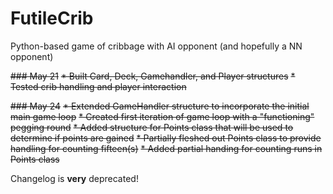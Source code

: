 # FutileCrib
Python-based game of cribbage with AI opponent (and hopefully a NN opponent)

~~### May 21~~
~~* Built Card, Deck, Gamehandler, and Player structures~~
~~* Tested crib handling and player interaction~~

~~### May 24~~
~~* Extended GameHandler structure to incorporate the initial main game loop~~
~~* Created first iteration of game loop with a "functioning" pegging round~~
~~* Added structure for Points class that will be used to determine if points are gained~~
~~* Partially fleshed out Points class to provide handling for counting fifteen(s)~~
~~* Added partial handing for counting runs in Points class~~

Changelog is __very__ deprecated!
